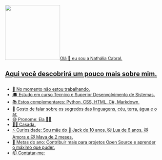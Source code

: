 ##
<div>
  <a href= "http://github.com/natycabral">
  <img height = "180em" src="http://github-readme.com/
  </a>
  
</div>

# Olá 🖖  eu sou a Nathália Cabral.
## Aqui você descobrirá um pouco mais sobre mim.
##
- 💼 No momento não estou trabalhando.
- 🎓 Estudo em curso Tecnico e Superior Desenvolvimento de Sistemas.
- 📚 Estos complementares: Python, CSS, HTML, C#, Markdown.
- 💬 Gosto de falar sobre os segredos das linguagens, céu, terra, água e o ar.
- 😄 Pronome: Ela 👩‍🎓
- 🏳️‍🌈 Casada.
- ⚡ Curiosidade: Sou mãe do 🐶 Jack de 10 anos, 🐱 Lua de 6 anos, 🐱 Amora e 🐱 Maya de 2 meses.
- 🎯 Metas do ano: Contribuir mais para projetos Open Source e aprender o máximo que puder. 
- 📫 Contatar-me:
